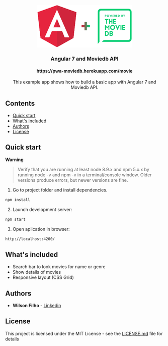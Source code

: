 <p align="center">
  <a href="https://angular.io/">
    <img src="/src/assets/img/angular_moviedb.png?raw=true" alt="Angular and Moviedb" width=300>
  </a>

  <h3 align="center">Angular 7 and Moviedb API</h3>
  <h4 align="center">https://pwa-moviedb.herokuapp.com/movie</h4>

  <p align="center">
    This example app shows how to build a basic app with Angular 7 and Moviedb API.
  </p>
</p>

## Contents

- [Quick start](#quick-start)
- [What's included](#whats-included)
- [Authors](#authors)
- [License](#license)

## Quick start

**Warning**

> Verify that you are running at least node 8.9.x and npm 5.x.x by running node -v and npm -v in a terminal/console window. Older versions produce errors, but newer versions are fine.

1. Go to project folder and install dependencies.
 ```bash
 npm install
 ```

2. Launch development server:
 ```bash
 npm start
 ```

 3. Open aplication in browser:
 ```bash
 http://localhost:4200/
 ```

## What's included

* Search bar to look movies for name or genre
* Show details of movies
* Responsive layout (CSS Grid)

## Authors

* **Wilson Filho**  - [Linkedin](https://www.linkedin.com/in/wilson-filho)

## License

This project is licensed under the MIT License - see the [LICENSE.md](LICENSE.md) file for details
